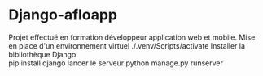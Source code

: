 # Django-afloapp
Projet effectué en formation développeur application web et mobile.
Mise en place d'un environnement virtuel
   ./.venv/Scripts/activate
Installer la bibliothèque Django  
   pip install django
lancer le serveur
   python manage.py runserver
